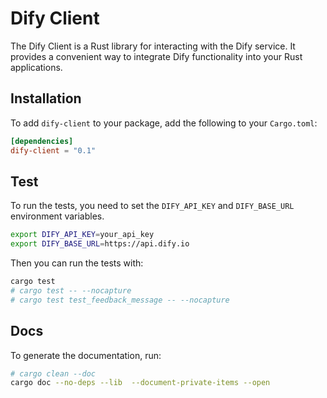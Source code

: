 # Dify Client

The Dify Client is a Rust library for interacting with the Dify service. It provides a convenient way to integrate Dify functionality into your Rust applications.

## Installation

To add `dify-client` to your package, add the following to your `Cargo.toml`:

```toml
[dependencies]
dify-client = "0.1"
```

## Test

To run the tests, you need to set the `DIFY_API_KEY` and `DIFY_BASE_URL` environment variables.

```bash
export DIFY_API_KEY=your_api_key
export DIFY_BASE_URL=https://api.dify.io
```

Then you can run the tests with:

```sh
cargo test
# cargo test -- --nocapture
# cargo test test_feedback_message -- --nocapture
```

## Docs

To generate the documentation, run:

```sh
# cargo clean --doc
cargo doc --no-deps --lib  --document-private-items --open
```
